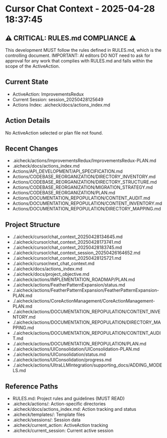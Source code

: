 # Cursor Chat Context - 2025-04-28 18:37:45

## ⚠️ CRITICAL: RULES.md COMPLIANCE ⚠️
This development MUST follow the rules defined in RULES.md, which is the controlling document.
IMPORTANT: AI editors DO NOT need to ask for approval for any work that complies with RULES.md and falls within the scope of the ActiveAction.

## Current State
- ActiveAction: ImprovementsRedux
- Current Session: session_20250428125649
- Actions Index: .aicheck/docs/actions_index.md

## Action Details
No ActiveAction selected or plan file not found.

## Recent Changes
- .aicheck/actions/ImprovementsRedux/ImprovementsRedux-PLAN.md
- .aicheck/docs/actions_index.md
- Actions/API_DEVELOPMENT/API_SPECIFICATION.md
- Actions/CODEBASE_REORGANIZATION/DIRECTORY_INVENTORY.md
- Actions/CODEBASE_REORGANIZATION/DIRECTORY_STRUCTURE.md
- Actions/CODEBASE_REORGANIZATION/MIGRATION_STRATEGY.md
- Actions/CODEBASE_REORGANIZATION/PLAN.md
- Actions/DOCUMENTATION_REPOPULATION/CONTENT_AUDIT.md
- Actions/DOCUMENTATION_REPOPULATION/CONTENT_INVENTORY.md
- Actions/DOCUMENTATION_REPOPULATION/DIRECTORY_MAPPING.md

## Project Structure
- ./.aicheck/cursor/chat_context_20250428134645.md
- ./.aicheck/cursor/chat_context_20250428173741.md
- ./.aicheck/cursor/chat_context_20250428183745.md
- ./.aicheck/cursor/chat_context_session_20250426164652.md
- ./.aicheck/cursor/chat_context_20250428125721.md
- ./.aicheck/cursor/next_chat_context.md
- ./.aicheck/docs/actions_index.md
- ./.aicheck/docs/project_objective.md
- ./.aicheck/actions/IMPLEMENTATION_ROADMAP/PLAN.md
- ./.aicheck/actions/FeatherPatternExpansion/status.md
- ./.aicheck/actions/FeatherPatternExpansion/FeatherPatternExpansion-PLAN.md
- ./.aicheck/actions/CoreActionManagement/CoreActionManagement-PLAN.md
- ./.aicheck/actions/DOCUMENTATION_REPOPULATION/CONTENT_INVENTORY.md
- ./.aicheck/actions/DOCUMENTATION_REPOPULATION/DIRECTORY_MAPPING.md
- ./.aicheck/actions/DOCUMENTATION_REPOPULATION/CONTENT_AUDIT.md
- ./.aicheck/actions/DOCUMENTATION_REPOPULATION/PLAN.md
- ./.aicheck/actions/UIConsolidation/UIConsolidation-PLAN.md
- ./.aicheck/actions/UIConsolidation/status.md
- ./.aicheck/actions/UIConsolidation/progress.md
- ./.aicheck/actions/UltraLLMIntegration/supporting_docs/ADDING_MODELS.md

## Reference Paths
- RULES.md: Project rules and guidelines (MUST READ)
- .aicheck/actions/: Action-specific directories
- .aicheck/docs/actions_index.md: Action tracking and status
- .aicheck/templates/: Template files
- .aicheck/sessions/: Session data
- .aicheck/current_action: ActiveAction tracking
- .aicheck/current_session: Current active session

